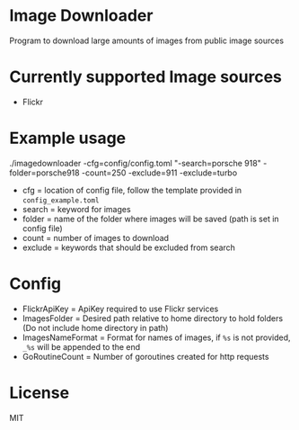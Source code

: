 # Image Downloader

Program to download large amounts of images from public image sources

# Currently supported Image sources

- Flickr

# Example usage

./imagedownloader -cfg=config/config.toml "-search=porsche 918" -folder=porsche918 -count=250 -exclude=911 -exclude=turbo

- cfg = location of config file, follow the template provided in `config_example.toml`
- search = keyword for images
- folder = name of the folder where images will be saved (path is set in config file)
- count = number of images to download
- exclude = keywords that should be excluded from search

# Config
- FlickrApiKey = ApiKey required to use Flickr services
- ImagesFolder = Desired path relative to home directory to hold folders (Do not include home directory in path)
- ImagesNameFormat = Format for names of images, if `%s` is not provided, `_%s` will be appended to the end
- GoRoutineCount = Number of goroutines created for http requests

# License

MIT